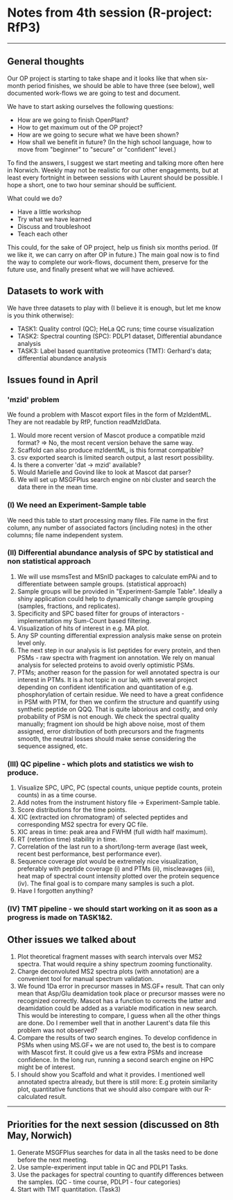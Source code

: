 
# Notes from 4th session (R-project: RfP3)
------------------------------------------------


## General thoughts
Our OP project is starting to take shape and it looks like that when six-month period finishes, we should be able to have three (see below), well documented  work-flows we are going to test and document.

We have to start asking ourselves the following questions:

- How are we going to finish OpenPlant?
- How to get maximum out of the OP project?
- How are we going to secure what we have been shown?
- How shall we benefit in future? (In the high school language, how to move from "beginner" to "secure" or "confident" level.)

To find the answers, I suggest we start meeting and talking more often here in Norwich. Weekly may not be realistic for our other engagements, but at least every fortnight in between sessions with Laurent should be possible. I hope a short, one to two hour seminar should be sufficient. 

What could we do?

- Have a little workshop
- Try what we have learned
- Discuss and troubleshoot
- Teach each other

This could, for the sake of OP project, help us finish six months period. (If we like it, we can carry on after OP in future.) The main goal now is to find the way to complete our work-flows, document them, preserve for the future use, and finally present what we will have achieved.



## Datasets to work with
We have three datasets to play with (I believe it is enough, but let me know is you think otherwise):

- TASK1: Quality control (QC); HeLa QC runs; time course visualization
- TASK2: Spectral counting (SPC): PDLP1 dataset, Differential abundance analysis
- TASK3: Label based quantitative proteomics (TMT): Gerhard's data; differential abundance analysis



## Issues found in April

### 'mzid' problem
We found a problem with Mascot export files in the form of MzIdentML. They are not readable by RfP, function readMzIdData. 
1. Would more recent version of Mascot produce a compatible mzid format? => No, the most recent version behave the same way.
2. Scaffold can also produce mzIdentML, is this format compatible?
3. csv exported search is limited search output, a last resort possibility. 
4. Is there a converter 'dat -> mzid' available?
5. Would Marielle and Govind like to look at Mascot dat parser?
6. We will set up MSGFPlus search engine on nbi cluster and search the data there in the mean time.
	
### (I) We need an Experiment-Sample table
We need this table to start processing many files.
File name in the first column, any number of associated factors (including notes) in the other columns; file name independent system.


### (II) Differential abundance analysis of SPC by statistical and non statistical approach
1. We will use msmsTest and MSnID packages to calculate emPAi and to differentiate between sample groups. (statistical approach)
2. Sample groups will be provided in "Experiment-Sample Table". Ideally a shiny application could help to dynamically change sample grouping (samples, fractions, and replicates).
3. Specificity and SPC based filter for groups of interactors - implementation my Sum-Count based filtering.  
4. Visualization of hits of interest in e.g. MA plot.
5. Any SP counting differential expression analysis make sense on protein level only.
6. The next step in our analysis is list peptides for every protein, and then PSMs - raw spectra with fragment ion annotation. We rely on manual analysis for selected proteins to avoid overly optimistic PSMs. 
7. PTMs; another reason for the passion for well annotated spectra is our interest in PTMs. It is a hot topic in our lab, with several project depending on confident identification and quantitation of e.g. phosphorylation of certain residue. We need to have a great confidence in PSM with PTM, for then we confirm the structure and quantify using synthetic peptide on QQQ. That is quite laborious and costly, and only probability of PSM is not enough. We check the spectral quality manually; fragment ion should be high above noise, most of them assigned, error distribution of both precursors and the fragments smooth, the neutral losses should make sense considering the sequence assigned, etc. 


### (III) QC pipeline - which plots and statistics we wish to produce.
1. Visualize SPC, UPC, PC (spectal counts, unique peptide counts, protein counts) in as a time course.
2. Add notes from the instrument history file -> Experiment-Sample table.
3. Score distributions for the time points.
4. XIC (extracted ion chromatogram) of selected peptides and corresponding MS2 spectra for every QC file.
5. XIC areas in time: peak area and FWHM (full width half maximum).
6. RT (retention time) stability in time.
7. Correlation of the last run to a short/long-term average (last week, recent best performance, best performance ever).
8. Sequence coverage plot would be extremely nice visualization, preferably with peptide coverage (i) and PTMs (ii), miscleavages (iii), heat map of spectral count intensity plotted over the protein sequence (iv). The final goal is to compare many samples is such a plot. 
9. Have I forgotten anything?

### (IV) TMT pipeline - we should start working on it as soon as a progress is made on TASK1&2. 
	
## Other issues we talked about
1. Plot theoretical fragment masses with search intervals over MS2 spectra. That would require a shiny spectrum zooming functionality.
2. Charge deconvoluted MS2 spectra plots (with annotation) are a convenient tool for manual spectrum validation.
3. We found 1Da error in precursor masses in MS.GF+ result. That can only mean that Asp/Glu deamidation took place or precursor masses were no recognized correctly. Mascot has a function to corrects the latter and deamidation could be added as a variable modification in new search. This would be interesting to compare, I guess when all the other things are done. Do I remember well that in another Laurent's data file this problem was not observed?
4. Compare the results of two search engines. To develop confidence in PSMs when using MS.GF+ we are not used to, the best is to compare with Mascot first. It could give us a few extra PSMs and increase confidence. In the long run, running a second search engine on HPC might be of interest.
5. I should show you Scaffold and what it provides. I mentioned well annotated spectra already, but there is still more: E.g protein similarity plot, quantitative functions that we should also compare with our R-calculated result.


--------------------------------------------------------------------------

## Priorities for the next session (discussed on 8th May, Norwich)
1. Generate MSGFPlus searches for data in all the tasks need to be done before the next meeting.
2. Use sample-experiment input table in QC and PDLP1 Tasks.
3. Use the packages for spectral counting to quantify differences between the samples. (QC - time course, PDLP1 - four categories)
4. Start with TMT quantitation. (Task3)
